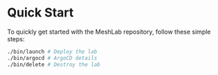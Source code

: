 # Quick Start

To quickly get started with the MeshLab repository, follow these simple steps:

```bash
./bin/launch # Deploy the lab
./bin/argocd # ArgoCD details
./bin/delete # Destroy the lab
```